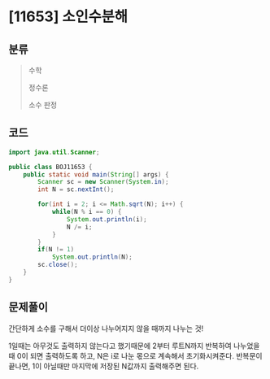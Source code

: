 # [11653] 소인수분해

## 분류
> 수학
>
> 정수론
>
> 소수 판정

## 코드
```java
import java.util.Scanner;

public class BOJ11653 {
	public static void main(String[] args) {
		Scanner sc = new Scanner(System.in);
		int N = sc.nextInt();

		for(int i = 2; i <= Math.sqrt(N); i++) {
			while(N % i == 0) {
				System.out.println(i);
				N /= i;
			}
		}
		if(N != 1)
			System.out.println(N);
		sc.close();
	}
}
```

## 문제풀이

간단하게 소수를 구해서 더이상 나누어지지 않을 때까지 나누는 것! 

1일때는 아무것도 출력하지 않는다고 했기때문에 2부터 루트N까지 반복하여 나누었을 때 0이 되면 출력하도록 하고, N은 i로 나눈 몫으로 계속해서 초기화시켜준다. 반복문이 끝나면, 1이 아닐때만 마지막에 저장된 N값까지 출력해주면 된다.